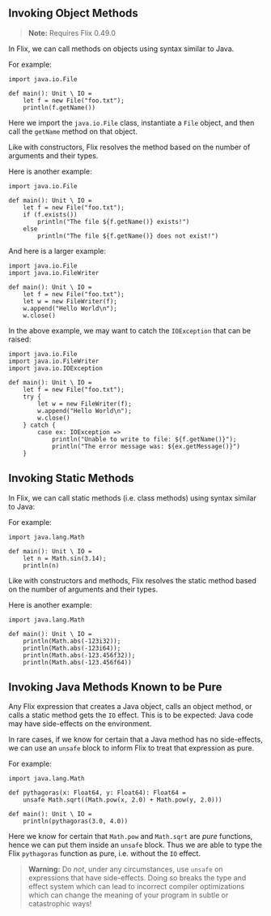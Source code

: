 ## Invoking Object Methods

> **Note:** Requires Flix 0.49.0

In Flix, we can call methods on objects using syntax similar to Java.

For example:

```flix
import java.io.File

def main(): Unit \ IO = 
    let f = new File("foo.txt");
    println(f.getName())
```

Here we import the `java.io.File` class, instantiate a `File` object, and then
call the `getName` method on that object. 

Like with constructors, Flix resolves the method based on the number of
arguments and their types.

Here is another example:

```flix
import java.io.File

def main(): Unit \ IO = 
    let f = new File("foo.txt");
    if (f.exists())
        println("The file ${f.getName()} exists!")
    else
        println("The file ${f.getName()} does not exist!")
```

And here is a larger example:

```flix
import java.io.File
import java.io.FileWriter

def main(): Unit \ IO = 
    let f = new File("foo.txt");
    let w = new FileWriter(f);
    w.append("Hello World\n");
    w.close()
```

In the above example, we may want to catch the `IOException` that can be raised:

```flix
import java.io.File
import java.io.FileWriter
import java.io.IOException

def main(): Unit \ IO = 
    let f = new File("foo.txt");
    try {
        let w = new FileWriter(f);
        w.append("Hello World\n");
        w.close()
    } catch {
        case ex: IOException => 
            println("Unable to write to file: ${f.getName()}");
            println("The error message was: ${ex.getMessage()}")
    }
```

## Invoking Static Methods

In Flix, we can call static methods (i.e. class methods) using syntax similar to Java:

For example:

```flix
import java.lang.Math

def main(): Unit \ IO = 
    let n = Math.sin(3.14);
    println(n)

```

Like with constructors and methods, Flix resolves the static method based on the
number of arguments and their types.

Here is another example:

```flix
import java.lang.Math

def main(): Unit \ IO = 
    println(Math.abs(-123i32));
    println(Math.abs(-123i64));
    println(Math.abs(-123.456f32));
    println(Math.abs(-123.456f64))
```

## Invoking Java Methods Known to be Pure

Any Flix expression that creates a Java object, calls an object method, or calls
a static method gets the `IO` effect. This is to be expected: Java code may have
side-effects on the environment. 

In rare cases, if we know for certain that a Java method has no side-effects, we
can use an `unsafe` block to inform Flix to treat that expression as pure. 

For example:

```flix
import java.lang.Math

def pythagoras(x: Float64, y: Float64): Float64 = 
    unsafe Math.sqrt((Math.pow(x, 2.0) + Math.pow(y, 2.0)))

def main(): Unit \ IO = 
    println(pythagoras(3.0, 4.0))
```

Here we know for certain that `Math.pow` and `Math.sqrt` are _pure_ functions,
hence we can put them inside an `unsafe` block. Thus we are able to type the
Flix `pythagoras` function as pure, i.e. without the `IO` effect.

> **Warning:** Do _not_, under any circumstances, use `unsafe` on expressions
> that have side-effects. Doing so breaks the type and effect system which can
> lead to incorrect compiler optimizations which can change the meaning of your
> program in subtle or catastrophic ways! 
